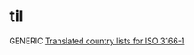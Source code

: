 # til

GENERIC [Translated country lists for ISO 3166-1](generic/translated_country_lists_iso3166-1.md)
